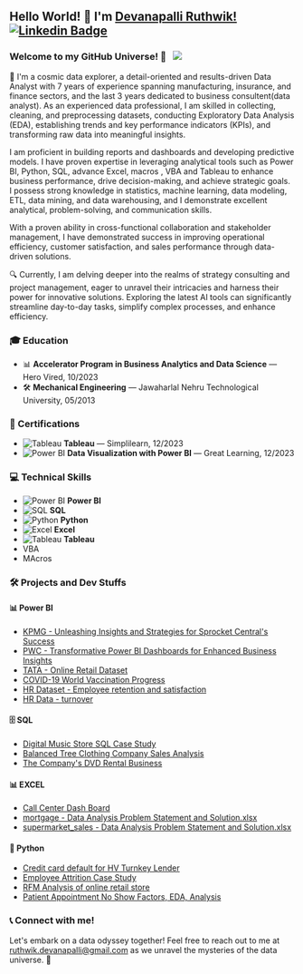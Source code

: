 ## Hello World! 👋 I'm [Devanapalli Ruthwik!](https://github.com/Ruthwik14) [![Linkedin Badge](https://img.shields.io/badge/-LinkedIn-0e76a8?style=flat-square&logo=Linkedin&logoColor=white)](https://www.linkedin.com/in/ruthwik-devanapalli/)

### Welcome to my GitHub Universe! 🌌 &nbsp; ![](https://visitor-badge.glitch.me/badge?page_id=Ruthwik14.Ruthwik14&style=flat-square&color=0088cc)

🚀 I'm a cosmic data explorer, a detail-oriented and results-driven Data Analyst with 7 years of experience spanning manufacturing, insurance, and finance sectors, and the last 3 years dedicated to business consultent(data analyst). As an experienced data professional, I am skilled in collecting, cleaning, and preprocessing datasets, conducting Exploratory Data Analysis (EDA), establishing trends and key performance indicators (KPIs), and transforming raw data into meaningful insights.

I am proficient in building reports and dashboards and developing predictive models. I have proven expertise in leveraging analytical tools such as Power BI, Python, SQL, advance Excel, macros , VBA and Tableau to enhance business performance, drive decision-making, and achieve strategic goals. I possess strong knowledge in statistics, machine learning, data modeling, ETL, data mining, and data warehousing, and I demonstrate excellent analytical, problem-solving, and communication skills.

With a proven ability in cross-functional collaboration and stakeholder management, I have demonstrated success in improving operational efficiency, customer satisfaction, and sales performance through data-driven solutions.

🔍 Currently, I am delving deeper into the realms of strategy consulting and project management, eager to unravel their intricacies and harness their power for innovative solutions. Exploring the latest AI tools can significantly streamline day-to-day tasks, simplify complex processes, and enhance efficiency.

### 🎓 Education

- 📊 **Accelerator Program in Business Analytics and Data Science** — Hero Vired, 10/2023
- 🛠️ **Mechanical Engineering** — Jawaharlal Nehru Technological University, 05/2013

### 📜 Certifications

- ![Tableau](https://img.shields.io/badge/-Tableau-00A0E0?style=flat-square&logo=Tableau&logoColor=white) **Tableau** — Simplilearn, 12/2023
- ![Power BI](https://img.shields.io/badge/-Power_BI-0078D7?style=flat-square&logo=PowerBI&logoColor=white) **Data Visualization with Power BI** — Great Learning, 12/2023

### 💻 Technical Skills

- ![Power BI](https://img.shields.io/badge/-Power_BI-0078D7?style=flat-square&logo=PowerBI&logoColor=white) **Power BI**
- ![SQL](https://img.shields.io/badge/-SQL-007DBB?style=flat-square&logo=PostgreSQL&logoColor=white) **SQL**
- ![Python](https://img.shields.io/badge/-Python-3670A0?style=flat-square&logo=Python&logoColor=white) **Python**
- ![Excel](https://img.shields.io/badge/-Excel-20B52A?style=flat-square&logo=microsoft&logoColor=white) **Excel**
- ![Tableau](https://img.shields.io/badge/-Tableau-00A0E0?style=flat-square&logo=Tableau&logoColor=white) **Tableau**
- VBA
- MAcros

### 🛠️ Projects and Dev Stuffs

#### 📊 Power BI

- [KPMG - Unleashing Insights and Strategies for Sprocket Central's Success](https://github.com/Ruthwik14/Power-BI/tree/main/KPMG%20%20-%20Unleashing%20Insights%20and%20Strategies%20for%20Sprocket%20Central's%20Success)
- [PWC - Transformative Power BI Dashboards for Enhanced Business Insights](https://github.com/Ruthwik14/Power-BI/tree/main/PWC%20-%20Transformative%20Power%20BI%20Dashboards%20for%20Enhanced%20Business%20Insights)
- [TATA - Online Retail Dataset](https://github.com/Ruthwik14/Power-BI/tree/main/TATA%20-%20Online%20Retail%20Dataset)
- [COVID-19 World Vaccination Progress](https://github.com/Ruthwik14/Power-BI/tree/main/covid%20vacination)
- [HR Dataset - Employee retention and satisfaction](https://github.com/Ruthwik14/Power-BI/tree/main/HR%20Dataset%20-%20Employee%20retention%20and%20satisfaction)
- [HR Data - turnover](https://github.com/Ruthwik14/Power-BI/tree/main/HR%20Data%20-%20turnover)

#### 🗄️ SQL

- [Digital Music Store SQL Case Study](https://github.com/Ruthwik14/SQL/tree/main/Digital%20Music%20Store%20SQL%20Case%20Study)
- [Balanced Tree Clothing Company Sales Analysis](https://github.com/Ruthwik14/SQL/tree/main/Balanced%20Tree%20Clothing%20Company%20Sales%20Analysis)
- [The Company's DVD Rental Business](https://github.com/Ruthwik14/SQL/tree/main/The%20Company's%20DVD%20Rental%20Business)

#### 📊 EXCEL

- [Call Center Dash Board](https://github.com/Ruthwik14/Excel/tree/main/Call%20Center%20Dash%20Board)
- [mortgage - Data Analysis Problem Statement and Solution.xlsx](https://github.com/Ruthwik14/Excel/tree/main/mortgage%20-%20Data%20Analysis%20Problem%20Statement%20and%20Solution)
- [supermarket_sales - Data Analysis Problem Statement and Solution.xlsx](https://github.com/Ruthwik14/Excel/tree/main/supermarket_sales%20-%20Data%20Analysis%20Problem%20Statement%20and%20Solution)

#### 🐍 Python

- [Credit card default for HV Turnkey Lender](https://github.com/Ruthwik14/Python/tree/main/Credit%20card%20default%20for%20HV%20Turnkey%20Lender)
- [Employee Attrition Case Study](https://github.com/Ruthwik14/Python/tree/main/Employee%20Attrition%20Case%20Study)
- [RFM Analysis of online retail store](https://github.com/Ruthwik14/Python/tree/main/RFM%20Analysis%20of%20online%20retail%20store)
- [Patient Appointment No Show Factors, EDA, Analysis](https://github.com/Ruthwik14/Python/tree/main/Patient%20Appointment%20No%20Show%20Factors%2C%20EDA%2C%20Analysis)

### 📞 Connect with me!

Let's embark on a data odyssey together! Feel free to reach out to me at ruthwik.devanapalli@gmail.com as we unravel the mysteries of the data universe. 🌟
